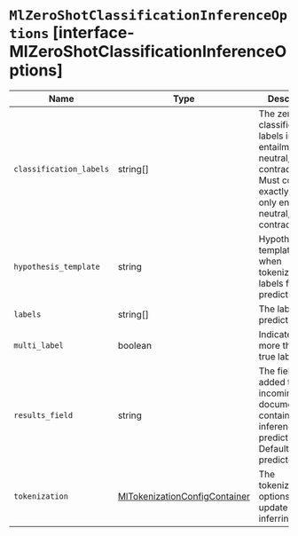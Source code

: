 # `MlZeroShotClassificationInferenceOptions` [interface-MlZeroShotClassificationInferenceOptions]

| Name | Type | Description |
| - | - | - |
| `classification_labels` | string[] | The zero shot classification labels indicating entailment, neutral, and contradiction Must contain exactly and only entailment, neutral, and contradiction |
| `hypothesis_template` | string | Hypothesis template used when tokenizing labels for prediction |
| `labels` | string[] | The labels to predict. |
| `multi_label` | boolean | Indicates if more than one true label exists. |
| `results_field` | string | The field that is added to incoming documents to contain the inference prediction. Defaults to predicted_value. |
| `tokenization` | [MlTokenizationConfigContainer](./MlTokenizationConfigContainer.md) | The tokenization options to update when inferring |
